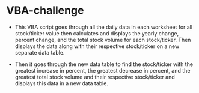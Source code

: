 # VBA-challenge

* This VBA script goes through all the daily data in each worksheet for all stock/ticker value then calculates and displays the yearly change, percent change, and the total stock volume for each stock/ticker. Then displays the data along with their respective stock/ticker on a new separate data table.

* Then it goes through the new data table to find the stock/ticker with the greatest increase in percent, the greatest decrease in percent, and the greatest total stock volume and their respective stock/ticker and displays this data in a new data table.